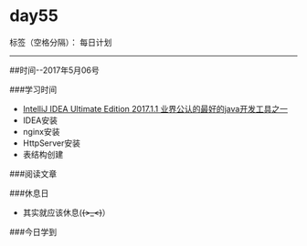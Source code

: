 # day55

标签（空格分隔）： 每日计划

---
##时间--2017年5月06号

###学习时间<br>
* [IntelliJ IDEA Ultimate Edition 2017.1.1 业界公认的最好的java开发工具之一][1]
* IDEA安装
* nginx安装
* HttpServer安装
* 表结构创建

###阅读文章<br>


###休息日<br>
* 其实就应该休息(~~~~(>_<)~~~~）

###今日学到<br>


  [1]: http://xclient.info/s/intellij-idea.html#history_versions

